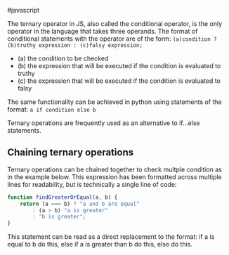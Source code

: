 #javascript

The ternary operator in JS, also called the conditional operator, is the only operator in the language that takes three operands. The format of conditional statements with the operator are of the form:
`(a)condition ? (b)truthy expression : (c)falsy expression;`
- (a) the condition to be checked
- (b) the expression that will be executed if the condition is evaluated to truthy
- (c) the expression that will be executed if the condition is evaluated to falsy

The same functionality can be achieved in python using statements of the format:
`a if condition else b`

Ternary operations are frequently used as an alternative to if...else statements.

## Chaining ternary operations
Ternary operations can be chained together to check multple condition as in the example below. This expression has been formatted across multiple lines for readability, but is technically a single line of code:
```js
function findGreaterOrEqual(a, b) {
	return (a === b) ? "a and b are equal"
		: (a > b) "a is greater"
		: "b is greater";
}
```
This statement can be read as a direct replacement to the format: if a is equal to b do this, else if a is greater than b do this, else do this.